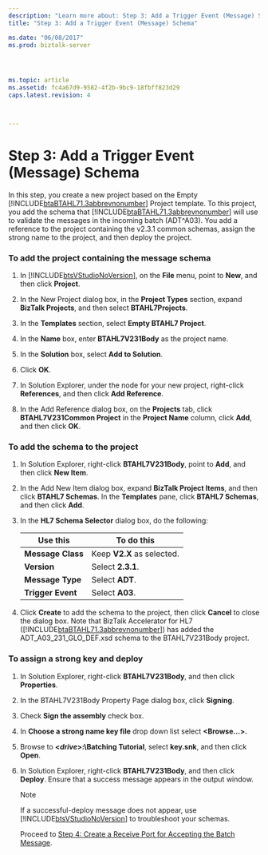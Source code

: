 ```yaml
---
description: "Learn more about: Step 3: Add a Trigger Event (Message) Schema"
title: "Step 3: Add a Trigger Event (Message) Schema"

ms.date: "06/08/2017"
ms.prod: biztalk-server




ms.topic: article
ms.assetid: fc4a67d9-9582-4f2b-9bc9-18fbff823d29
caps.latest.revision: 4



---
```

# Step 3: Add a Trigger Event (Message) Schema
In this step, you create a new project based on the Empty [!INCLUDE[btaBTAHL71.3abbrevnonumber](../../includes/btabtahl71-3abbrevnonumber-md.md)] Project template. To this project, you add the schema that [!INCLUDE[btaBTAHL71.3abbrevnonumber](../../includes/btabtahl71-3abbrevnonumber-md.md)] will use to validate the messages in the incoming batch (ADT^A03). You add a reference to the project containing the v2.3.1 common schemas, assign the strong name to the project, and then deploy the project.  

### To add the project containing the message schema  

1. In [!INCLUDE[btsVStudioNoVersion](../../includes/btsvstudionoversion-md.md)], on the **File** menu, point to **New**, and then click **Project**.  

2. In the New Project dialog box, in the **Project Types** section, expand **BizTalk Projects**, and then select **BTAHL7Projects**.  

3. In the **Templates** section, select **Empty BTAHL7 Project**.  

4. In the **Name** box, enter **BTAHL7V231Body** as the project name.  

5. In the **Solution** box, select **Add to Solution**.  

6. Click **OK**.  

7. In Solution Explorer, under the node for your new project, right-click **References**, and then click **Add Reference**.  

8. In the Add Reference dialog box, on the **Projects** tab, click **BTAHL7V231Common Project** in the **Project Name** column, click **Add**, and then click **OK**.  

### To add the schema to the project  

1. In Solution Explorer, right-click **BTAHL7V231Body**, point to **Add**, and then click **New Item**.  

2. In the Add New Item dialog box, expand **BizTalk Project Items**, and then click **BTAHL7 Schemas**. In the **Templates** pane, click **BTAHL7 Schemas**, and then click **Add**.  

3. In the **HL7 Schema Selector** dialog box, do the following:  


   |     Use this      |         To do this         |
   |-------------------|----------------------------|
   | **Message Class** | Keep **V2.X** as selected. |
   |    **Version**    |     Select **2.3.1**.      |
   | **Message Type**  |      Select **ADT**.       |
   | **Trigger Event** |      Select **A03**.       |


4. Click **Create** to add the schema to the project, then click **Cancel** to close the dialog box. Note that BizTalk Accelerator for HL7 ([!INCLUDE[btaBTAHL71.3abbrevnonumber](../../includes/btabtahl71-3abbrevnonumber-md.md)]) has added the ADT_A03_231_GLO_DEF.xsd schema to the BTAHL7V231Body project.  

### To assign a strong key and deploy  

1. In Solution Explorer, right-click **BTAHL7V231Body**, and then click **Properties**.  

2. In the BTAHL7V231Body Property Page dialog box, click **Signing**.  

3. Check **Sign the assembly** check box.  

4. In **Choose a strong name key file** drop down list select **\<Browse…\>.**  

5. Browse to **\<*drive*\>:\Batching Tutorial**, select **key.snk**, and then click **Open**.  

6. In Solution Explorer, right-click **BTAHL7V231Body**, and then click **Deploy**. Ensure that a success message appears in the output window.  

   > [!NOTE]
   >  If a successful-deploy message does not appear, use [!INCLUDE[btsVStudioNoVersion](../../includes/btsvstudionoversion-md.md)] to troubleshoot your schemas.  

   Proceed to [Step 4: Create a Receive Port for Accepting the Batch Message](../../adapters-and-accelerators/accelerator-hl7/step-4-create-a-receive-port-for-accepting-the-batch-message.md).
